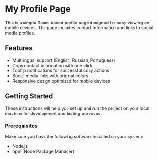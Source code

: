 # My Profile Page

This is a simple React-based profile page designed for easy viewing on mobile devices. The page includes contact information and links to social media profiles.

## Features

- Multilingual support (English, Russian, Portuguese)
- Copy contact information with one click
- Tooltip notifications for successful copy actions
- Social media links with original colors
- Responsive design optimized for mobile devices

## Getting Started

These instructions will help you set up and run the project on your local machine for development and testing purposes.

### Prerequisites

Make sure you have the following software installed on your system:

- Node.js
- npm (Node Package Manager)
